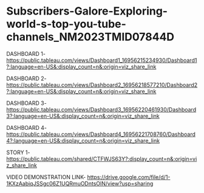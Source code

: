 # Subscribers-Galore-Exploring-world-s-top-you-tube-channels_NM2023TMID07844D


DASHBOARD 1- https://public.tableau.com/views/Dashboard1_16956215234930/Dashboard1?:language=en-US&:display_count=n&:origin=viz_share_link
 
DASHBOARD 2- https://public.tableau.com/views/Dashboard2_16956218577210/Dashboard2?:language=en-US&:display_count=n&:origin=viz_share_link

DASHBOARD 3- https://public.tableau.com/views/Dashboard3_16956220461930/Dashboard3?:language=en-US&:display_count=n&:origin=viz_share_link

DASHBOARD 4- https://public.tableau.com/views/Dashboard4_16956221708760/Dashboard4?:language=en-US&:display_count=n&:origin=viz_share_link

STORY 1- https://public.tableau.com/shared/CTFWJS63Y?:display_count=n&:origin=viz_share_link

VIDEO DEMONSTRATION LINK- https://drive.google.com/file/d/1-1KXzAabiqJSSgc06Z1UQRmuODntsOlN/view?usp=sharing
